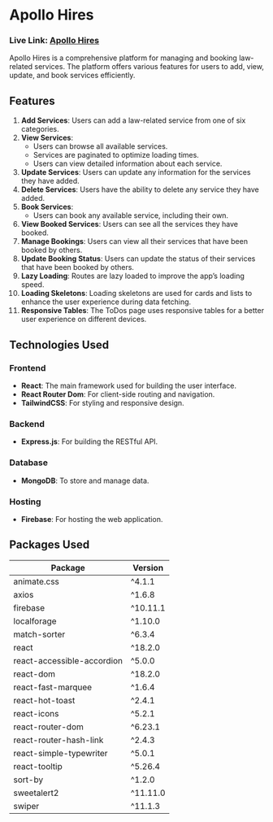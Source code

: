 # Apollo Hires

### Live Link: [Apollo Hires](https://apollo-hires.web.app/)

Apollo Hires is a comprehensive platform for managing and booking law-related services. The platform offers various features for users to add, view, update, and book services efficiently. 

## Features

1. **Add Services**: Users can add a law-related service from one of six categories.
2. **View Services**: 
   - Users can browse all available services.
   - Services are paginated to optimize loading times.
   - Users can view detailed information about each service.
3. **Update Services**: Users can update any information for the services they have added.
4. **Delete Services**: Users have the ability to delete any service they have added.
5. **Book Services**: 
   - Users can book any available service, including their own.
6. **View Booked Services**: Users can see all the services they have booked.
7. **Manage Bookings**: Users can view all their services that have been booked by others.
8. **Update Booking Status**: Users can update the status of their services that have been booked by others.
9. **Lazy Loading**: Routes are lazy loaded to improve the app’s loading speed.
10. **Loading Skeletons**: Loading skeletons are used for cards and lists to enhance the user experience during data fetching.
11. **Responsive Tables**: The ToDos page uses responsive tables for a better user experience on different devices.

## Technologies Used

### Frontend
- **React**: The main framework used for building the user interface.
- **React Router Dom**: For client-side routing and navigation.
- **TailwindCSS**: For styling and responsive design.

### Backend
- **Express.js**: For building the RESTful API.

### Database
- **MongoDB**: To store and manage data.

### Hosting
- **Firebase**: For hosting the web application.

## Packages Used

| Package                        | Version  |
|--------------------------------|----------|
| animate.css                    | ^4.1.1   |
| axios                          | ^1.6.8   |
| firebase                       | ^10.11.1 |
| localforage                    | ^1.10.0  |
| match-sorter                   | ^6.3.4   |
| react                          | ^18.2.0  |
| react-accessible-accordion     | ^5.0.0   |
| react-dom                      | ^18.2.0  |
| react-fast-marquee             | ^1.6.4   |
| react-hot-toast                | ^2.4.1   |
| react-icons                    | ^5.2.1   |
| react-router-dom               | ^6.23.1  |
| react-router-hash-link         | ^2.4.3   |
| react-simple-typewriter        | ^5.0.1   |
| react-tooltip                  | ^5.26.4  |
| sort-by                        | ^1.2.0   |
| sweetalert2                    | ^11.11.0 |
| swiper                         | ^11.1.3  |

